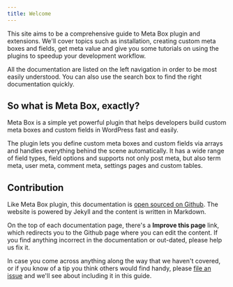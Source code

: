 ```yaml
---
title: Welcome
---
```


This site aims to be a comprehensive guide to Meta Box plugin and extensions. We'll cover topics such as installation, creating custom meta boxes and fields, get meta value and give you some tutorials on using the plugins to speedup your development workflow.

All the documentation are listed on the left navigation in order to be most easily understood. You can also use the search box to find the right documentation quickly.

## So what is Meta Box, exactly?

Meta Box is a simple yet powerful plugin that helps developers build custom meta boxes and custom fields in WordPress fast and easily.

The plugin lets you define custom meta boxes and custom fields via arrays and handles everything behind the scene automatically. It has a wide range of field types, field options and supports not only post meta, but also term meta, user meta, comment meta, settings pages and custom tables.

## Contribution

Like Meta Box plugin, this documentation is [open sourced on Github](https://github.com/wpmetabox/docs). The website is powered by Jekyll and the content is written in Markdown.

On the top of each documentation page, there's a **Improve this page** link, which redirects you to the Github page where you can edit the content. If you find anything incorrect in the documentation or out-dated, please help us fix it.

In case you come across anything along the way that we haven't covered, or if you know of a tip you think others would find handy, please [file an issue](https://github.com/wpmetabox/docs/issues/new) and we'll see about including it in this guide.